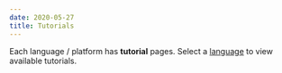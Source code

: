 ```yaml
---
date: 2020-05-27
title: Tutorials
---
```


Each language / platform has **tutorial** pages. Select a
[language](/docs/languages) to view available tutorials.
